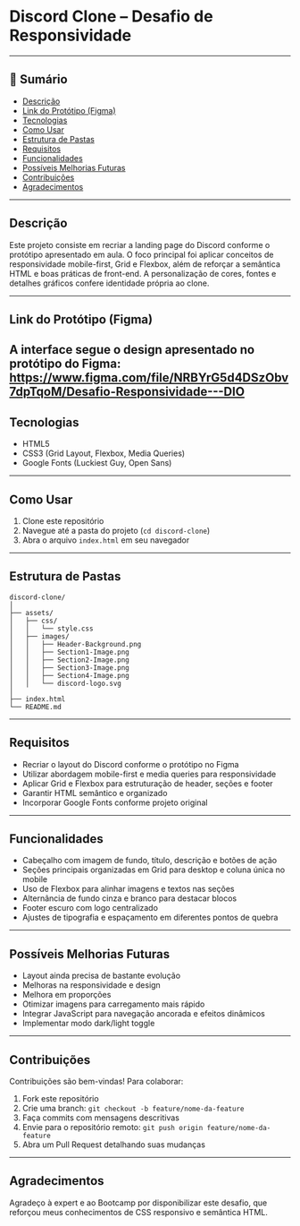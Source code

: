 # Discord Clone – Desafio de Responsividade

---

## 🚀 Sumário

- [Descrição](#descrição)  
- [Link do Protótipo (Figma)](#link-do-protótipo-figma)  
- [Tecnologias](#tecnologias)  
- [Como Usar](#como-usar)  
- [Estrutura de Pastas](#estrutura-de-pastas)  
- [Requisitos](#requisitos)  
- [Funcionalidades](#funcionalidades)  
- [Possíveis Melhorias Futuras](#possíveis-melhorias-futuras)  
- [Contribuições](#contribuições)  
- [Agradecimentos](#agradecimentos)  

---

## Descrição

Este projeto consiste em recriar a landing page do Discord conforme o protótipo apresentado em aula. O foco principal foi aplicar conceitos de responsividade mobile-first, Grid e Flexbox, além de reforçar a semântica HTML e boas práticas de front-end. A personalização de cores, fontes e detalhes gráficos confere identidade própria ao clone.

---

## Link do Protótipo (Figma)

A interface segue o design apresentado no protótipo do Figma:  
https://www.figma.com/file/NRBYrG5d4DSzObv7dpTqoM/Desafio-Responsividade---DIO
---

## Tecnologias

- HTML5  
- CSS3 (Grid Layout, Flexbox, Media Queries)  
- Google Fonts (Luckiest Guy, Open Sans)  

---

## Como Usar

1. Clone este repositório  
2. Navegue até a pasta do projeto (`cd discord-clone`)  
3. Abra o arquivo `index.html` em seu navegador  

---

## Estrutura de Pastas

```
discord-clone/
│
├── assets/
│   ├── css/
│   │   └── style.css
│   ├── images/
│   │   ├── Header-Background.png
│   │   ├── Section1-Image.png
│   │   ├── Section2-Image.png
│   │   ├── Section3-Image.png
│   │   ├── Section4-Image.png
│   │   └── discord-logo.svg
│
├── index.html
└── README.md
```

---

## Requisitos

- Recriar o layout do Discord conforme o protótipo no Figma  
- Utilizar abordagem mobile-first e media queries para responsividade  
- Aplicar Grid e Flexbox para estruturação de header, seções e footer  
- Garantir HTML semântico e organizado  
- Incorporar Google Fonts conforme projeto original  

---

## Funcionalidades

- Cabeçalho com imagem de fundo, título, descrição e botões de ação  
- Seções principais organizadas em Grid para desktop e coluna única no mobile  
- Uso de Flexbox para alinhar imagens e textos nas seções  
- Alternância de fundo cinza e branco para destacar blocos  
- Footer escuro com logo centralizado  
- Ajustes de tipografia e espaçamento em diferentes pontos de quebra  

---

## Possíveis Melhorias Futuras

- Layout ainda precisa de bastante evolução
- Melhoras na responsividade e design
- Melhora em proporções
- Otimizar imagens para carregamento mais rápido  
- Integrar JavaScript para navegação ancorada e efeitos dinâmicos  
- Implementar modo dark/light toggle  

---

## Contribuições

Contribuições são bem-vindas! Para colaborar:

1. Fork este repositório  
2. Crie uma branch: `git checkout -b feature/nome-da-feature`  
3. Faça commits com mensagens descritivas  
4. Envie para o repositório remoto: `git push origin feature/nome-da-feature`  
5. Abra um Pull Request detalhando suas mudanças  

---

## Agradecimentos

Agradeço à expert e ao Bootcamp por disponibilizar este desafio, que reforçou meus conhecimentos de CSS responsivo e semântica HTML.